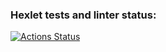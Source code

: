 ### Hexlet tests and linter status:
[![Actions Status](https://github.com/d1m0on/frontend-project-44/actions/workflows/hexlet-check.yml/badge.svg)](https://github.com/d1m0on/frontend-project-44/actions)